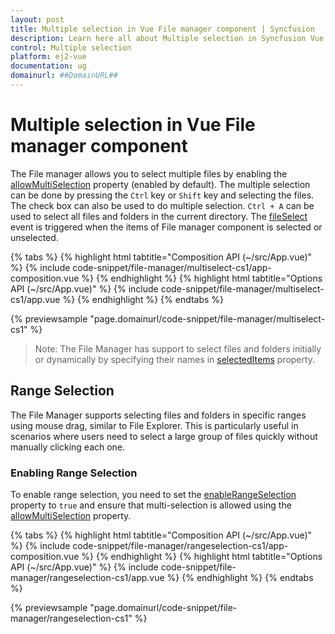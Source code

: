 ```yaml
---
layout: post
title: Multiple selection in Vue File manager component | Syncfusion
description: Learn here all about Multiple selection in Syncfusion Vue File manager component of Syncfusion Essential JS 2 and more.
control: Multiple selection 
platform: ej2-vue
documentation: ug
domainurl: ##DomainURL##
---
```


# Multiple selection in Vue File manager component

The File manager allows you to select multiple files by enabling the [allowMultiSelection](https://ej2.syncfusion.com/vue/documentation/api/file-manager/#allowmultiselection) property (enabled by default). The multiple selection can be done by pressing the `Ctrl` key or `Shift` key and selecting the files. The check box can also be used to do multiple selection. `Ctrl + A` can be used to select all files and folders in the current directory. The [fileSelect](https://ej2.syncfusion.com/vue/documentation/api/file-manager/#fileselect) event is triggered when the items of File manager component is selected or unselected.

{% tabs %}
{% highlight html tabtitle="Composition API (~/src/App.vue)" %}
{% include code-snippet/file-manager/multiselect-cs1/app-composition.vue %}
{% endhighlight %}
{% highlight html tabtitle="Options API (~/src/App.vue)" %}
{% include code-snippet/file-manager/multiselect-cs1/app.vue %}
{% endhighlight %}
{% endtabs %}
        
{% previewsample "page.domainurl/code-snippet/file-manager/multiselect-cs1" %}

>Note: The File Manager has support to select files and folders initially or dynamically by specifying their names in [selectedItems](https://ej2.syncfusion.com/vue/documentation/api/file-manager/#selecteditems) property.

## Range Selection

The File Manager supports selecting files and folders in specific ranges using mouse drag, similar to File Explorer. This is particularly useful in scenarios where users need to select a large group of files quickly without manually clicking each one. 

### Enabling Range Selection

To enable range selection, you need to set the [enableRangeSelection](https://ej2.syncfusion.com/vue/documentation/api/file-manager/#enableRangeSelection) property to `true` and ensure that multi-selection is allowed using the [allowMultiSelection](https://ej2.syncfusion.com/vue/documentation/api/file-manager/#allowmultiselection) property.

{% tabs %}
{% highlight html tabtitle="Composition API (~/src/App.vue)" %}
{% include code-snippet/file-manager/rangeselection-cs1/app-composition.vue %}
{% endhighlight %}
{% highlight html tabtitle="Options API (~/src/App.vue)" %}
{% include code-snippet/file-manager/rangeselection-cs1/app.vue %}
{% endhighlight %}
{% endtabs %}
        
{% previewsample "page.domainurl/code-snippet/file-manager/rangeselection-cs1" %}